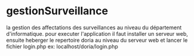 # gestionSurveillance
la gestion des affectations des surveillances au niveau du département d'informatique. pour executer l'application 
il faut installer un serveur web, ensuite heberger le repertoire doria au niveau du serveur web et lancer le fichier login.php ex: localhost/doria/login.php
